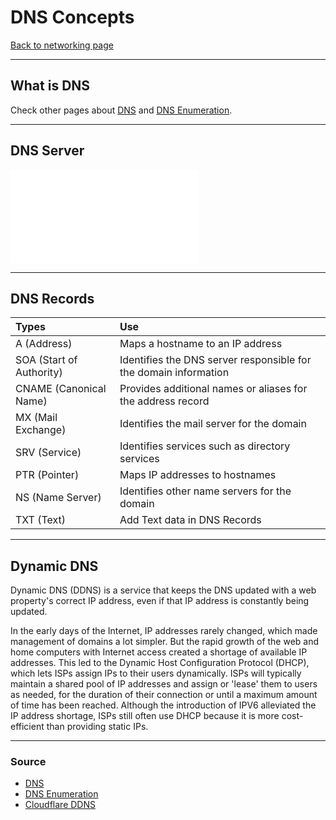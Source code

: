# DNS Concepts
[Back to networking page](Networking.md)
- --
## What is DNS
Check other pages about [DNS](DNS.md) and [DNS Enumeration](../Cyber%20Security/DNS%20Enumeration.md).
- --
## DNS Server
![Types of DNS](DNS.md#Types%20of%20DNS)
- --
## DNS Records

|Types|Use|
|:--|:-|
|A (Address)| Maps a hostname to an IP address |
|SOA (Start of Authority)|Identifies the DNS server responsible for the domain information|
|CNAME (Canonical Name)| Provides additional names or aliases for the address record |
|MX (Mail Exchange)|Identifies the mail server for the domain|
|SRV (Service) |Identifies services such as directory services|
|PTR (Pointer) |Maps IP addresses to hostnames |
|NS (Name Server)|Identifies other name servers for the domain|
|TXT (Text) | Add Text data in DNS Records|
- --
## Dynamic DNS
Dynamic DNS (DDNS) is a service that keeps the DNS updated with a web property's correct IP address, even if that IP address is constantly being updated.

In the early days of the Internet, IP addresses rarely changed, which made management of domains a lot simpler. But the rapid growth of the web and home computers with Internet access created a shortage of available IP addresses. This led to the Dynamic Host Configuration Protocol (DHCP), which lets ISPs assign IPs to their users dynamically. ISPs will typically maintain a shared pool of IP addresses and assign or 'lease' them to users as needed, for the duration of their connection or until a maximum amount of time has been reached. Although the introduction of IPV6 alleviated the IP address shortage, ISPs still often use DHCP because it is more cost-efficient than providing static IPs.
- --
### Source
- [DNS](DNS.md)
- [DNS Enumeration](../Cyber%20Security/DNS%20Enumeration.md)
- [Cloudflare DDNS](https://www.cloudflare.com/en-in/learning/dns/glossary/dynamic-dns/)